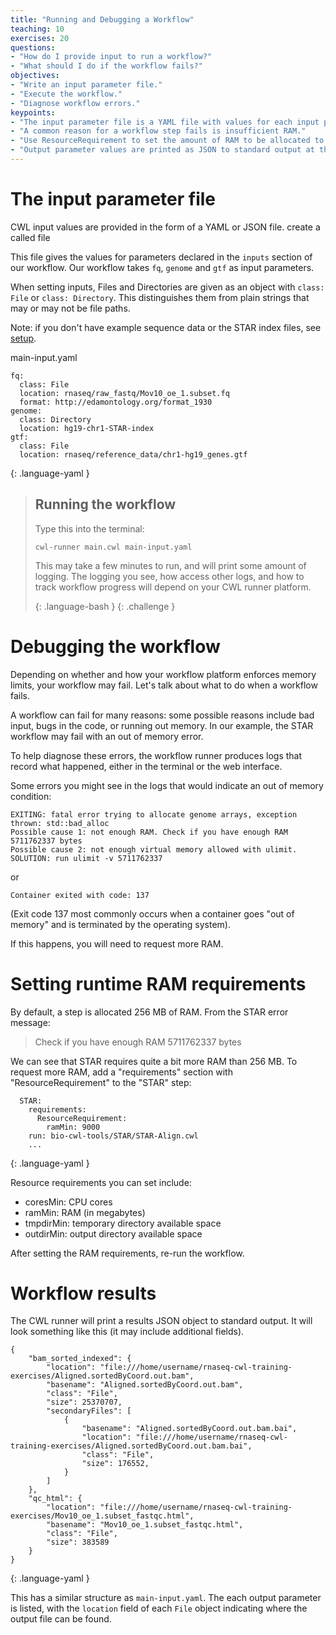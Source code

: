 ```yaml
---
title: "Running and Debugging a Workflow"
teaching: 10
exercises: 20
questions:
- "How do I provide input to run a workflow?"
- "What should I do if the workflow fails?"
objectives:
- "Write an input parameter file."
- "Execute the workflow."
- "Diagnose workflow errors."
keypoints:
- "The input parameter file is a YAML file with values for each input parameter."
- "A common reason for a workflow step fails is insufficient RAM."
- "Use ResourceRequirement to set the amount of RAM to be allocated to the job."
- "Output parameter values are printed as JSON to standard output at the end of the run."
---
```


# The input parameter file

CWL input values are provided in the form of a YAML or JSON file.
create a called file

This file gives the values for parameters declared in the `inputs`
section of our workflow.  Our workflow takes `fq`, `genome` and `gtf`
as input parameters.

When setting inputs, Files and Directories are given as an object with
`class: File` or `class: Directory`.  This distinguishes them from
plain strings that may or may not be file paths.

Note: if you don't have example sequence data or the STAR index files, see [setup](/setup.html).

main-input.yaml

```
fq:
  class: File
  location: rnaseq/raw_fastq/Mov10_oe_1.subset.fq
  format: http://edamontology.org/format_1930
genome:
  class: Directory
  location: hg19-chr1-STAR-index
gtf:
  class: File
  location: rnaseq/reference_data/chr1-hg19_genes.gtf
```
{: .language-yaml }

> ## Running the workflow
>
> Type this into the terminal:
>
> ```
> cwl-runner main.cwl main-input.yaml
> ```
>
> This may take a few minutes to run, and will print some amount of
> logging.  The logging you see, how access other logs, and how to
> track workflow progress will depend on your CWL runner platform.
>
> {: .language-bash }
{: .challenge }

# Debugging the workflow

Depending on whether and how your workflow platform enforces memory
limits, your workflow may fail.  Let's talk about what to do when a
workflow fails.

A workflow can fail for many reasons: some possible reasons include
bad input, bugs in the code, or running out memory.  In our example,
the STAR workflow may fail with an out of memory error.

To help diagnose these errors, the workflow runner produces logs that
record what happened, either in the terminal or the web interface.

Some errors you might see in the logs that would indicate an out of
memory condition:

```
EXITING: fatal error trying to allocate genome arrays, exception thrown: std::bad_alloc
Possible cause 1: not enough RAM. Check if you have enough RAM 5711762337 bytes
Possible cause 2: not enough virtual memory allowed with ulimit. SOLUTION: run ulimit -v 5711762337
```

or

```
Container exited with code: 137
```

(Exit code 137 most commonly occurs when a container goes "out of memory" and is terminated by the operating system).

If this happens, you will need to request more RAM.

# Setting runtime RAM requirements

By default, a step is allocated 256 MB of RAM.  From the STAR error message:

> Check if you have enough RAM 5711762337 bytes

We can see that STAR requires quite a bit more RAM than 256 MB.  To
request more RAM, add a "requirements" section with
"ResourceRequirement" to the "STAR" step:

```
  STAR:
    requirements:
      ResourceRequirement:
        ramMin: 9000
    run: bio-cwl-tools/STAR/STAR-Align.cwl
	...
```
{: .language-yaml }

Resource requirements you can set include:

* coresMin: CPU cores
* ramMin: RAM (in megabytes)
* tmpdirMin: temporary directory available space
* outdirMin: output directory available space

After setting the RAM requirements, re-run the workflow.

# Workflow results

The CWL runner will print a results JSON object to standard output.  It will look something like this (it may include additional fields).

```
{
    "bam_sorted_indexed": {
        "location": "file:///home/username/rnaseq-cwl-training-exercises/Aligned.sortedByCoord.out.bam",
        "basename": "Aligned.sortedByCoord.out.bam",
        "class": "File",
        "size": 25370707,
        "secondaryFiles": [
            {
                "basename": "Aligned.sortedByCoord.out.bam.bai",
                "location": "file:///home/username/rnaseq-cwl-training-exercises/Aligned.sortedByCoord.out.bam.bai",
                "class": "File",
                "size": 176552,
            }
        ]
    },
    "qc_html": {
        "location": "file:///home/username/rnaseq-cwl-training-exercises/Mov10_oe_1.subset_fastqc.html",
        "basename": "Mov10_oe_1.subset_fastqc.html",
        "class": "File",
        "size": 383589
    }
}
```
{: .language-yaml }

This has a similar structure as `main-input.yaml`.  The each output
parameter is listed, with the `location` field of each `File` object
indicating where the output file can be found.
